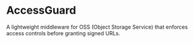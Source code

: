 # AccessGuard
A lightweight middleware for OSS (Object Storage Service) that enforces access controls before granting signed URLs.
